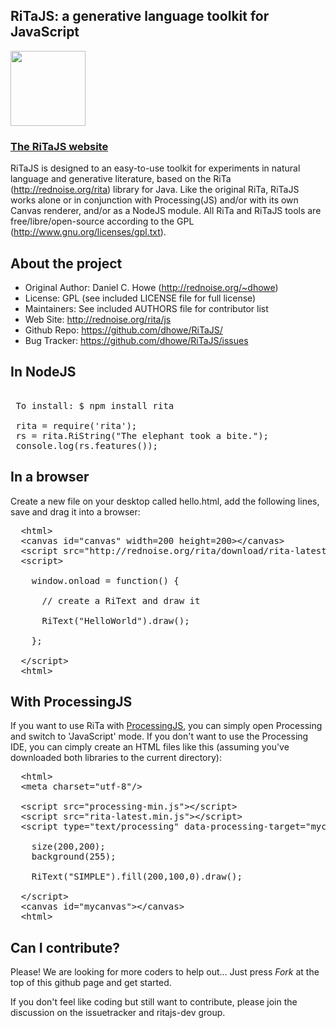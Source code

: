 
## RiTaJS: a generative language toolkit for JavaScript


<a href="http://rednoise.org/rita/js"><img height=120 src="http://rednoise.org/rita/img/RiTa-logo2.png"/></a>

### <a href="http://rednoise.org/rita/js">The RiTaJS website</a>

RiTaJS is designed to an easy-to-use toolkit for experiments 
in natural language and generative literature, based on the RiTa 
(http://rednoise.org/rita) library for Java. Like the original RiTa, RiTaJS 
works alone or in conjunction with Processing(JS) and/or with 
its own Canvas renderer, and/or as a NodeJS module.  All RiTa and RiTaJS tools
are free/libre/open-source according to the GPL (http://www.gnu.org/licenses/gpl.txt).


About the project
--------
* Original Author:   Daniel C. Howe (http://rednoise.org/~dhowe)
* License: 			 GPL (see included LICENSE file for full license)
* Maintainers:       See included AUTHORS file for contributor list
* Web Site:          http://rednoise.org/rita/js
* Github Repo:       https://github.com/dhowe/RiTaJS/
* Bug Tracker:       https://github.com/dhowe/RiTaJS/issues


In NodeJS
--------
<pre>
 
 To install: $ npm install rita
 
 rita = require('rita');
 rs = rita.RiString("The elephant took a bite.");
 console.log(rs.features());
</pre>  


In a browser
--------
Create a new file on your desktop called hello.html, add the following lines, save and drag it into a browser:
<pre>
  &lt;html&gt;
  &lt;canvas id="canvas" width=200 height=200&gt;&lt;/canvas&gt;
  &lt;script src="http://rednoise.org/rita/download/rita-latest.min.js"&gt;&lt;/script&gt;
  &lt;script&gt;

    window.onload = function() {
    
      // create a RiText and draw it
      
      RiText("HelloWorld").draw();
      
	};

  &lt;/script&gt;
  &lt;html&gt;
</pre>  


With ProcessingJS
--------
If you want to use RiTa with <a href="http://processingjs.org/">ProcessingJS</a>, you can simply open Processing and switch to 'JavaScript' mode. If you don't want to use the Processing IDE, you can cimply create an HTML files like this (assuming you've downloaded both libraries to the current directory):
<pre>
  &lt;html&gt;
  &lt;meta charset="utf-8"/&gt;

  &lt;script src="processing-min.js"&gt;&lt;/script&gt;
  &lt;script src="rita-latest.min.js"&gt;&lt;/script&gt;
  &lt;script type="text/processing" data-processing-target="mycanvas"&gt;

	size(200,200);
	background(255);
	
	RiText("SIMPLE").fill(200,100,0).draw();

  &lt;/script&gt;
  &lt;canvas id="mycanvas"&gt;&lt;/canvas&gt;
  &lt;html&gt;
</pre>  


Can I contribute?
--------
Please! We are looking for more coders to help out... Just press *Fork* at the top of this github page and get started. 

If you don't feel like coding but still want to contribute, please join the discussion on the issuetracker and ritajs-dev group.


